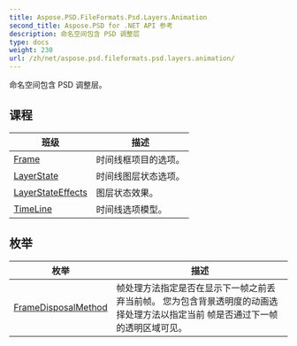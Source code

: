 ```yaml
---
title: Aspose.PSD.FileFormats.Psd.Layers.Animation
second_title: Aspose.PSD for .NET API 参考
description: 命名空间包含 PSD 调整层
type: docs
weight: 230
url: /zh/net/aspose.psd.fileformats.psd.layers.animation/
---
```

命名空间包含 PSD 调整层。

## 课程

| 班级 | 描述 |
| --- | --- |
| [Frame](./frame/) | 时间线框项目的选项。 |
| [LayerState](./layerstate/) | 时间线图层状态选项。 |
| [LayerStateEffects](./layerstateeffects/) | 图层状态效果。 |
| [TimeLine](./timeline/) | 时间线选项模型。 |
## 枚举

| 枚举 | 描述 |
| --- | --- |
| [FrameDisposalMethod](./framedisposalmethod/) | 帧处理方法指定是否在显示下一帧之前丢弃当前帧。 您为包含背景透明度的动画选择处理方法以指定当前 帧是否通过下一帧的透明区域可见。 |


